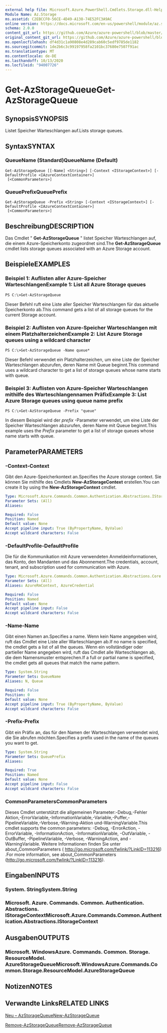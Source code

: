 ```yaml
---
external help file: Microsoft.Azure.PowerShell.Cmdlets.Storage.dll-Help.xml
Module Name: Az.Storage
ms.assetid: C2EBCCF0-56CE-4D49-A138-74E52FC3A9AC
online version: https://docs.microsoft.com/en-us/powershell/module/az.storage/get-azstoragequeue
schema: 2.0.0
content_git_url: https://github.com/Azure/azure-powershell/blob/master/src/Storage/Storage.Management/help/Get-AzStorageQueue.md
original_content_git_url: https://github.com/Azure/azure-powershell/blob/master/src/Storage/Storage.Management/help/Get-AzStorageQueue.md
ms.openlocfilehash: df4d31c1a90808e4d289cab60c5edf9785de1182
ms.sourcegitcommit: 1de2b6c3c99197958fa2101bc37680e7507f91ac
ms.translationtype: MT
ms.contentlocale: de-DE
ms.lasthandoff: 10/13/2020
ms.locfileid: "94007726"
---
```

# <span data-ttu-id="79f43-101">Get-AzStorageQueue</span><span class="sxs-lookup"><span data-stu-id="79f43-101">Get-AzStorageQueue</span></span>

## <span data-ttu-id="79f43-102">Synopsis</span><span class="sxs-lookup"><span data-stu-id="79f43-102">SYNOPSIS</span></span>
<span data-ttu-id="79f43-103">Listet Speicher Warteschlangen auf.</span><span class="sxs-lookup"><span data-stu-id="79f43-103">Lists storage queues.</span></span>

## <span data-ttu-id="79f43-104">Syntax</span><span class="sxs-lookup"><span data-stu-id="79f43-104">SYNTAX</span></span>

### <span data-ttu-id="79f43-105">QueueName (Standard)</span><span class="sxs-lookup"><span data-stu-id="79f43-105">QueueName (Default)</span></span>
```
Get-AzStorageQueue [[-Name] <String>] [-Context <IStorageContext>] [-DefaultProfile <IAzureContextContainer>]
 [<CommonParameters>]
```

### <span data-ttu-id="79f43-106">QueuePrefix</span><span class="sxs-lookup"><span data-stu-id="79f43-106">QueuePrefix</span></span>
```
Get-AzStorageQueue -Prefix <String> [-Context <IStorageContext>] [-DefaultProfile <IAzureContextContainer>]
 [<CommonParameters>]
```

## <span data-ttu-id="79f43-107">Beschreibung</span><span class="sxs-lookup"><span data-stu-id="79f43-107">DESCRIPTION</span></span>
<span data-ttu-id="79f43-108">Das Cmdlet " **Get-AzStorageQueue** " listet Speicher Warteschlangen auf, die einem Azure-Speicherkonto zugeordnet sind.</span><span class="sxs-lookup"><span data-stu-id="79f43-108">The **Get-AzStorageQueue** cmdlet lists storage queues associated with an Azure Storage account.</span></span>

## <span data-ttu-id="79f43-109">Beispiele</span><span class="sxs-lookup"><span data-stu-id="79f43-109">EXAMPLES</span></span>

### <span data-ttu-id="79f43-110">Beispiel 1: Auflisten aller Azure-Speicher Warteschlangen</span><span class="sxs-lookup"><span data-stu-id="79f43-110">Example 1: List all Azure Storage queues</span></span>
```
PS C:\>Get-AzStorageQueue
```

<span data-ttu-id="79f43-111">Dieser Befehl ruft eine Liste aller Speicher Warteschlangen für das aktuelle Speicherkonto ab.</span><span class="sxs-lookup"><span data-stu-id="79f43-111">This command gets a list of all storage queues for the current Storage account.</span></span>

### <span data-ttu-id="79f43-112">Beispiel 2: Auflisten von Azure-Speicher Warteschlangen mit einem Platzhalterzeichen</span><span class="sxs-lookup"><span data-stu-id="79f43-112">Example 2: List Azure Storage queues using a wildcard character</span></span>
```
PS C:\>Get-AzStorageQueue -Name queue*
```

<span data-ttu-id="79f43-113">Dieser Befehl verwendet ein Platzhalterzeichen, um eine Liste der Speicher Warteschlangen abzurufen, deren Name mit Queue beginnt.</span><span class="sxs-lookup"><span data-stu-id="79f43-113">This command uses a wildcard character to get a list of storage queues whose name starts with queue.</span></span>

### <span data-ttu-id="79f43-114">Beispiel 3: Auflisten von Azure-Speicher Warteschlangen mithilfe des Warteschlangennamen Präfix</span><span class="sxs-lookup"><span data-stu-id="79f43-114">Example 3: List Azure Storage queues using queue name prefix</span></span>
```
PS C:\>Get-AzStorageQueue -Prefix "queue"
```

<span data-ttu-id="79f43-115">In diesem Beispiel wird der *prefix* -Parameter verwendet, um eine Liste der Speicher Warteschlangen abzurufen, deren Name mit Queue beginnt.</span><span class="sxs-lookup"><span data-stu-id="79f43-115">This example uses the *Prefix* parameter to get a list of storage queues whose name starts with queue.</span></span>

## <span data-ttu-id="79f43-116">Parameter</span><span class="sxs-lookup"><span data-stu-id="79f43-116">PARAMETERS</span></span>

### <span data-ttu-id="79f43-117">-Context</span><span class="sxs-lookup"><span data-stu-id="79f43-117">-Context</span></span>
<span data-ttu-id="79f43-118">Gibt den Azure-Speicherkontext an.</span><span class="sxs-lookup"><span data-stu-id="79f43-118">Specifies the Azure storage context.</span></span>
<span data-ttu-id="79f43-119">Sie können Sie mithilfe des Cmdlets **New-AzStorageContext** erstellen.</span><span class="sxs-lookup"><span data-stu-id="79f43-119">You can create it by using the **New-AzStorageContext** cmdlet.</span></span>

```yaml
Type: Microsoft.Azure.Commands.Common.Authentication.Abstractions.IStorageContext
Parameter Sets: (All)
Aliases:

Required: False
Position: Named
Default value: None
Accept pipeline input: True (ByPropertyName, ByValue)
Accept wildcard characters: False
```

### <span data-ttu-id="79f43-120">-DefaultProfile</span><span class="sxs-lookup"><span data-stu-id="79f43-120">-DefaultProfile</span></span>
<span data-ttu-id="79f43-121">Die für die Kommunikation mit Azure verwendeten Anmeldeinformationen, das Konto, den Mandanten und das Abonnement.</span><span class="sxs-lookup"><span data-stu-id="79f43-121">The credentials, account, tenant, and subscription used for communication with Azure.</span></span>

```yaml
Type: Microsoft.Azure.Commands.Common.Authentication.Abstractions.Core.IAzureContextContainer
Parameter Sets: (All)
Aliases: AzureRmContext, AzureCredential

Required: False
Position: Named
Default value: None
Accept pipeline input: False
Accept wildcard characters: False
```

### <span data-ttu-id="79f43-122">-Name</span><span class="sxs-lookup"><span data-stu-id="79f43-122">-Name</span></span>
<span data-ttu-id="79f43-123">Gibt einen Namen an.</span><span class="sxs-lookup"><span data-stu-id="79f43-123">Specifies a name.</span></span>
<span data-ttu-id="79f43-124">Wenn kein Name angegeben wird, ruft das Cmdlet eine Liste aller Warteschlangen ab.</span><span class="sxs-lookup"><span data-stu-id="79f43-124">If no name is specified, the cmdlet gets a list of all the queues.</span></span>
<span data-ttu-id="79f43-125">Wenn ein vollständiger oder partieller Name angegeben wird, ruft das Cmdlet alle Warteschlangen ab, die dem Namensmuster entsprechen.</span><span class="sxs-lookup"><span data-stu-id="79f43-125">If a full or partial name is specified, the cmdlet gets all queues that match the name pattern.</span></span>

```yaml
Type: System.String
Parameter Sets: QueueName
Aliases: N, Queue

Required: False
Position: 0
Default value: None
Accept pipeline input: True (ByPropertyName, ByValue)
Accept wildcard characters: False
```

### <span data-ttu-id="79f43-126">-Prefix</span><span class="sxs-lookup"><span data-stu-id="79f43-126">-Prefix</span></span>
<span data-ttu-id="79f43-127">Gibt ein Präfix an, das für den Namen der Warteschlangen verwendet wird, die Sie abrufen möchten.</span><span class="sxs-lookup"><span data-stu-id="79f43-127">Specifies a prefix used in the name of the queues you want to get.</span></span>

```yaml
Type: System.String
Parameter Sets: QueuePrefix
Aliases:

Required: True
Position: Named
Default value: None
Accept pipeline input: False
Accept wildcard characters: False
```

### <span data-ttu-id="79f43-128">CommonParameters</span><span class="sxs-lookup"><span data-stu-id="79f43-128">CommonParameters</span></span>
<span data-ttu-id="79f43-129">Dieses Cmdlet unterstützt die allgemeinen Parameter:-Debug,-Fehler Aktion,-ErrorVariable,-InformationVariable,-Variable,-Puffer,-PipelineVariable,-Verbose,-Warning-Aktion und-WarningVariable.</span><span class="sxs-lookup"><span data-stu-id="79f43-129">This cmdlet supports the common parameters: -Debug, -ErrorAction, -ErrorVariable, -InformationAction, -InformationVariable, -OutVariable, -OutBuffer, -PipelineVariable, -Verbose, -WarningAction, and -WarningVariable.</span></span> <span data-ttu-id="79f43-130">Weitere Informationen finden Sie unter about_CommonParameters ( http://go.microsoft.com/fwlink/?LinkID=113216) .</span><span class="sxs-lookup"><span data-stu-id="79f43-130">For more information, see about_CommonParameters (http://go.microsoft.com/fwlink/?LinkID=113216).</span></span>

## <span data-ttu-id="79f43-131">Eingaben</span><span class="sxs-lookup"><span data-stu-id="79f43-131">INPUTS</span></span>

### <span data-ttu-id="79f43-132">System. String</span><span class="sxs-lookup"><span data-stu-id="79f43-132">System.String</span></span>

### <span data-ttu-id="79f43-133">Microsoft. Azure. Commands. Common. Authentication. Abstractions. IStorageContext</span><span class="sxs-lookup"><span data-stu-id="79f43-133">Microsoft.Azure.Commands.Common.Authentication.Abstractions.IStorageContext</span></span>

## <span data-ttu-id="79f43-134">Ausgaben</span><span class="sxs-lookup"><span data-stu-id="79f43-134">OUTPUTS</span></span>

### <span data-ttu-id="79f43-135">Microsoft. WindowsAzure. Commands. Common. Storage. ResourceModel. AzureStorageQueue</span><span class="sxs-lookup"><span data-stu-id="79f43-135">Microsoft.WindowsAzure.Commands.Common.Storage.ResourceModel.AzureStorageQueue</span></span>

## <span data-ttu-id="79f43-136">Notizen</span><span class="sxs-lookup"><span data-stu-id="79f43-136">NOTES</span></span>

## <span data-ttu-id="79f43-137">Verwandte Links</span><span class="sxs-lookup"><span data-stu-id="79f43-137">RELATED LINKS</span></span>

[<span data-ttu-id="79f43-138">Neu – AzStorageQueue</span><span class="sxs-lookup"><span data-stu-id="79f43-138">New-AzStorageQueue</span></span>](./New-AzStorageQueue.md)

[<span data-ttu-id="79f43-139">Remove-AzStorageQueue</span><span class="sxs-lookup"><span data-stu-id="79f43-139">Remove-AzStorageQueue</span></span>](./Remove-AzStorageQueue.md)


